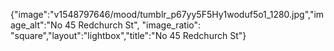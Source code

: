 {"image":"v1548797646/mood/tumblr_p67yy5F5Hy1woduf5o1_1280.jpg","image_alt":"No 45 Redchurch St", "image_ratio": "square","layout":"lightbox","title":"No 45 Redchurch St"}